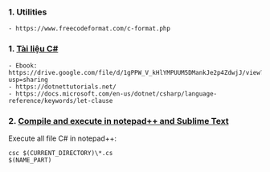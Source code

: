 ### 1. Utilities
	- https://www.freecodeformat.com/c-format.php

### 1. [Tài liệu C#](https://drive.google.com/drive/folders/1n9Fb5URkQuph1zU0YgoOYU9qQk-4Rpxr?usp=sharing)
	- Ebook: https://drive.google.com/file/d/1gPPW_V_kHlYMPUUM5DMankJe2p4ZdwjJ/view?usp=sharing
	- https://dotnettutorials.net/
	- https://docs.microsoft.com/en-us/dotnet/csharp/language-reference/keywords/let-clause

### 2. [Compile and execute in notepad++ and Sublime Text](https://www.codeproject.com/Articles/1130480/Compile-and-execute-Java-Csharp-and-PHP-from-your)
  Execute all file C# in notepad++:
  ```
  csc $(CURRENT_DIRECTORY)\*.cs
  $(NAME_PART)
  ```

